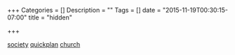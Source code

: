 +++
Categories = []
Description = ""
Tags = []
date = "2015-11-19T00:30:15-07:00"
title = "hidden"

+++

[society](../society)
[quickplan](../quickplan)
[church](../church)
